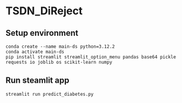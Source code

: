 # TSDN_DiReject

## Setup environment
```
conda create --name main-ds python=3.12.2
conda activate main-ds
pip install streamlit streamlit_option_menu pandas base64 pickle requests io joblib os scikit-learn numpy 

```

## Run steamlit app
```
streamlit run predict_diabetes.py
```
